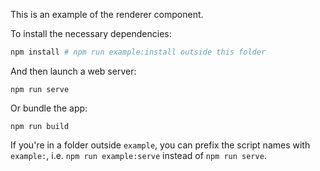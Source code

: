 This is an example of the renderer component.

To install the necessary dependencies:
```bash
npm install # npm run example:install outside this folder
```
And then launch a web server:
```
npm run serve
```
Or bundle the app:
```
npm run build
```

If you're in a folder outside `example`, you can prefix the script names with `example:`, i.e. `npm run example:serve` instead of `npm run serve`.